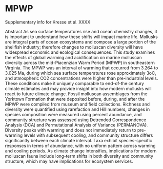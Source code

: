 # MPWP
Supplementary info for Kresse et al. XXXX

Abstract
As sea surface temperatures rise and ocean chemistry changes, it is important to understand how these shifts will impact marine life. Mollusks are integral parts of ocean ecosystems and compose a large portion of the shellfish industry; therefore changes to molluscan diversity will have widespread economic and ecological consequences. This study examines the effects of global warming and acidification on marine molluscan diversity across the mid-Piacenzian Warm Period (MPWP) in southeastern Virginia. The MPWP was an interval of warming that occurred from 3.264 to 3.025 Ma, during which sea surface temperatures rose approximately 3oC, and atmospheric CO2 concentrations were higher than pre-industrial levels. These conditions make it uniquely comparable to end-of-the century climate estimates and may provide insight into how modern mollusks will react to future climate change. Fossil molluscan assemblages from the Yorktown Formation that were deposited before, during, and after the MPWP were compiled from museum and field collections. Richness and diversity were quantified using rarefaction and Hill numbers, changes in species composition were measured using percent abundance, and community structure was assessed using Detrended Correspondence Analysis (DCA) and Permutational Analysis of Variance (PERMANOVA). Diversity peaks with warming and does not immediately return to pre-warming levels with subsequent cooling, and community structure differs significantly between each climate interval. Taxa exhibit species-specific responses in terms of abundance, with no uniform pattern across warming and cooling periods. As climate change intensifies, implications for modern molluscan fauna include long-term shifts in both diversity and community structure, which may have implications for ecosystem services. 

